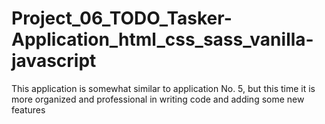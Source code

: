# Project_06_TODO_Tasker-Application_html_css_sass_vanilla-javascript
This application is somewhat similar to application No. 5, but this time it is more organized and professional in writing code and adding some new features
